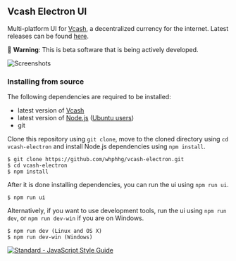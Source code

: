 ## Vcash Electron UI
Multi-platform UI for [Vcash](https://vcash.info/), a decentralized currency for the internet. Latest releases can be found [here](https://github.com/whphhg/vcash-electron/releases).

:hatching_chick: **Warning**: This is beta software that is being actively developed.

![Screenshots](http://i.imgur.com/zfjel56.gif)

### Installing from source
The following dependencies are required to be installed:
* latest version of [Vcash](https://vcash.info/wallets.php)
* latest version of [Node.js](https://nodejs.org/en/download/current/) ([Ubuntu users](https://nodejs.org/en/download/package-manager/#debian-and-ubuntu-based-linux-distributions))
* git

Clone this repository using ``git clone``, move to the cloned directory using ``cd vcash-electron`` and install Node.js dependencies using ``npm install``.

    $ git clone https://github.com/whphhg/vcash-electron.git
    $ cd vcash-electron
    $ npm install

After it is done installing dependencies, you can run the ui using ``npm run ui``.

    $ npm run ui

Alternatively, if you want to use development tools, run the ui using ``npm run dev``, or ``npm run dev-win`` if you are on Windows.

    $ npm run dev (Linux and OS X)
    $ npm run dev-win (Windows)

[![Standard - JavaScript Style Guide](https://cdn.rawgit.com/feross/standard/master/badge.svg)](https://github.com/feross/standard)
